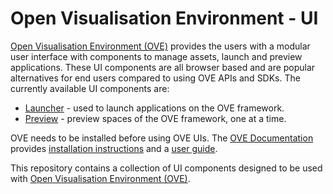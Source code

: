 # Open Visualisation Environment - UI

[Open Visualisation Environment (OVE)](https://github.com/ove/ove) provides the users with a modular user interface with components to manage assets, launch and preview applications. These UI components are all browser based and are popular alternatives for end users compared to using OVE APIs and SDKs. The currently available UI components are:

* [Launcher](packages/ove-ui-launcher/README.md) - used to launch applications on the OVE framework.
* [Preview](packages/ove-ui-preview/README.md) - preview spaces of the OVE framework, one at a time.

OVE needs to be installed before using OVE UIs. The [OVE Documentation](https://ove.readthedocs.io/en/stable/) provides [installation instructions](https://ove.readthedocs.io/en/stable/docs/INSTALLATION.html) and a [user guide](https://ove.readthedocs.io/en/stable/docs/USAGE.html).

This repository contains a collection of UI components designed to be used with [Open Visualisation Environment (OVE)](https://github.com/ove/ove).
